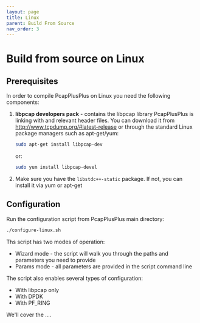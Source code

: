 ```yaml
---
layout: page
title: Linux
parent: Build From Source
nav_order: 3
---
```


# Build from source on Linux

## Prerequisites

In order to compile PcapPlusPlus on Linux you need the following components:

1. __libpcap developers pack__ - contains the libpcap library PcapPlusPlus is linking with and relevant header files. You can download it from <http://www.tcpdump.org/#latest-release> or through the standard Linux package managers such as apt-get/yum:

    ```bash
    sudo apt-get install libpcap-dev
    ```

    or:

    ```bash
    sudo yum install libpcap-devel
    ```

2. Make sure you have the `libstdc++-static` package. If not, you can install it via yum or apt-get

## Configuration

Run the configuration script from PcapPlusPlus main directory:

```bash
./configure-linux.sh
```

Ths script has two modes of operation:

* Wizard mode - the script will walk you through the paths and parameters you need to provide
* Params mode - all parameters are provided in the script command line

The script also enables several types of configuration:

* With libpcap only
* With DPDK
* With PF_RING

We'll cover the ....